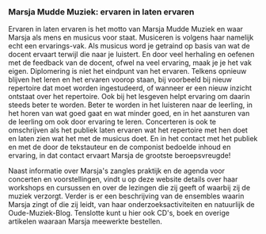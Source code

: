 ---
---

### Marsja Mudde Muziek: ervaren in laten ervaren ###

Ervaren in laten ervaren is het motto van Marsja Mudde Muziek en waar Marsja als mens en musicus voor staat. Musiceren is volgens haar namelijk echt een ervarings-vak. Als musicus word je getraind op basis van wat de docent ervaart terwijl die naar je luistert. En door veel herhaling en oefenen met de feedback van de docent, ofwel na veel ervaring, maak je je het vak eigen.
Diplomering is niet het eindpunt van het ervaren. 
Telkens opnieuw blijven het leren en het ervaren voorop staan, bij voorbeeld bij nieuw repertoire dat moet worden ingestudeerd, of wanneer er een nieuw inzicht ontstaat over het repertoire. 
Ook bij het lesgeven helpt ervaring om daarin steeds beter te worden.
Beter te worden in het luisteren naar de leerling, in het horen van wat goed gaat en wat minder goed, en in het aansturen van de leerling om ook door ervaring te leren.
Concerteren is ook te omschrijven als het publiek laten ervaren wat het repertoire met hen doet en laten zien wat het met de musicus doet.
En in het contact met het publiek en met de door de tekstauteur en de componist bedoelde inhoud en ervaring, in dat contact ervaart Marsja de grootste beroepsvreugde!

Naast informatie over Marsja's zangles praktijk en de agenda voor concerten en voorstellingen, vindt u op deze website details over haar workshops en cursussen en over de lezingen die zij geeft of waarbij zij de muziek verzorgt.
Verder is er een beschrijving van de ensembles waarin Marsja zingt of die zij leidt, van haar onderzoeksactiviteiten en natuurlijk de Oude-Muziek-Blog. Tenslotte kunt u hier ook CD's, boek en overige artikelen waaraan Marsja meewerkte bestellen.

